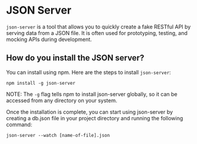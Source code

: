 # JSON Server

`json-server` is a tool that allows you to quickly create a fake RESTful API by serving data from a JSON file. 
It is often used for prototyping, testing, and mocking APIs during development.

## How do you install the JSON server?

You can install using npm. Here are the steps to install `json-server`:

```
npm install -g json-server
```

NOTE: The `-g` flag tells npm to install json-server globally, so it can be accessed from any directory on your system.

Once the installation is complete, you can start using json-server by creating a db.json file in your project directory and running the following command:

```
json-server --watch [name-of-file].json
```
